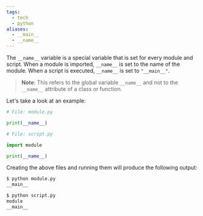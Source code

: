 ```yaml
---
tags:
  - tech
  - python
aliases:
  - __main__
  - __name__
---
```

The `__name__` variable is a special variable that is set for every module and script. When a module is imported, `__name__` is set to the name of the module. When a script is executed, `__name__` is set to `"__main__"`.

> **Note**: This refers to the global variable `__name__` and not to the `__name__` attribute of a class or function. 

Let's take a look at an example:

```python
# File: module.py

print(__name__)
```

```python
# File: script.py

import module

print(__name__)
```

Creating the above files and running them will produce the following output:

```bash
$ python module.py
__main__

$ python script.py
module
__main__
```
